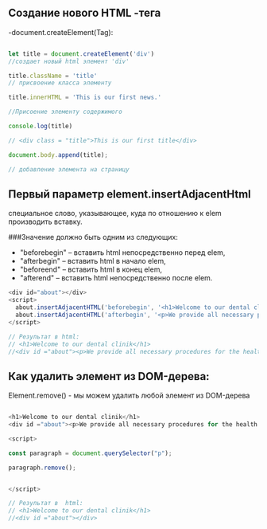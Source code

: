 ## Создание нового HTML -тега
</hr>

-document.createElement(Tag):

```js

let title = document.createElement('div') 
//создает новый html элемент 'div'

title.className = 'title'
// присвоение класса элементу

title.innerHTML = 'This is our first news.'

//Присоение элементу содержимого

console.log(title)

// <div class = "title">This is our first title</div>

document.body.append(title);

// добавление элемента на страницу

```
## Первый параметр element.insertAdjacentHtml


специальное слово, указывающее, куда по отношению к elem производить вставку. 


###Значение должно быть одним из следующих:

- "beforebegin" – вставить html непосредственно перед elem,
- "afterbegin" – вставить html в начало elem,
- "beforeend" – вставить html в конец elem,
- "afterend" – вставить html непосредственно после elem.

```js
<div id="about"></div>
<script>
  about.insertAdjacentHTML('beforebegin', '<h1>Welcome to our dental clinik</h1>');
  about.insertAdjacentHTML('afterbegin', '<p>We provide all necessary procedures for the health of your teeth ahnd oral cavity</p>');
</script>

// Результат в html:
// <h1>Welcome to our dental clinik</h1>
//<div id ="about"><p>We provide all necessary procedures for the health of //your teeth ahnd oral cavity</p></div>


```

## Как удалить элемент из DOM-дерева:

</hr>

Element.remove() - мы можем удалить любой элемент из DOM-дерева

```js

<h1>Welcome to our dental clinik</h1>
<div id ="about"><p>We provide all necessary procedures for the health of //your teeth ahnd oral cavity</p></div>

<script>

const paragraph = document.querySelector("p");

paragraph.remove();


</script>

// Результат в  html:
// <h1>Welcome to our dental clinik</h1>
//<div id ="about"></div>

```